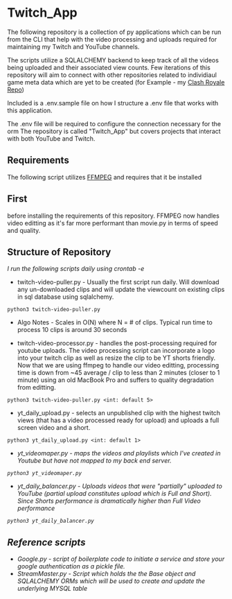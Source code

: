 # Twitch_App

The following repository is a collection of py applications which can be run from the CLI that help with the video processing and uploads required for maintaining my Twitch and YouTube channels. 

The scripts utilize a SQLALCHEMY backend to keep track of all the videos being uploaded and their associated view counts. Few iterations of this repository will aim to connect with other repositories related to individiaul game meta data which are yet to be created (for Example - my [Clash Royale Repo](https://github.com/TheRoundWon/Clash_Royale))

Included is a .env.sample file on how I structure a .env file that works with this application.

The .env file will be required to configure the connection necessary for the orm
The repository is called "Twitch_App" but covers projects that interact with both YouTube and Twitch.


## Requirements

The following script utilizes [FFMPEG](https://ffmpeg.org) and requires that it be installed <h2> First </h2> before installing the requirements of this repository. FFMPEG now handles video editting as it's far more performant than movie.py in terms of speed and quality.



## Structure of Repository
<i>I run  the following scripts daily using crontab -e</i>
- twitch-video-puller.py - Usually the first script run daily. Will download any un-downloaded clips and will update the viewcount on existing clips in sql database using sqlalchemy.
```
python3 twitch-video-puller.py 
```
 * Algo Notes - Scales in O(N) where N = # of clips. Typical run time to process 10 clips is around 30 seconds

- twitch-video-processor.py - handles the post-processing required for youtube uploads. The video processing script can incorporate a logo into your twitch clip as well as resize the clip to be YT shorts friendly. Now that we are using ffmpeg to handle our video editting, processing time is down from ~45 average / clip to less than 2 minutes (closer to 1 minute) using an old MacBook Pro and suffers to quality degradation from editting.

```
python3 twitch-video-puller.py <int: default 5> 
```

- yt_daily_upload.py - selects an unpublished clip with the highest twitch views (that has a video processed ready for upload) and uploads a full screen video and a short.
```
python3 yt_daily_upload.py <int: default 1>
```

<i>

- yt_videomaper.py - maps the videos and playlists which I've created in Youtube but have not mapped to my back end server.

```
python3 yt_videomaper.py
```

- yt_daily_balancer.py - Uploads videos that were "partially" uploaded to YouTube (partial upload constitutes upload which is Full and Short). Since Shorts performance is dramatically higher than Full Video performance

```
python3 yt_daily_balancer.py
```


## Reference scripts

- Google.py - script of boilerplate code to initiate a service and store your google authentication as a pickle file.
- StreamMaster.py - Script which holds the the Base object and SQLALCHEMY ORMs which will be used to create and update the underlying MYSQL table

